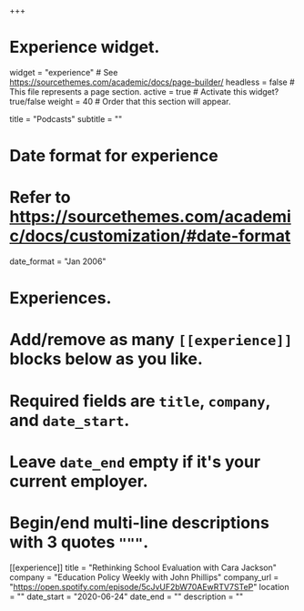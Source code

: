 +++
# Experience widget.
widget = "experience"  # See https://sourcethemes.com/academic/docs/page-builder/
headless = false  # This file represents a page section.
active = true  # Activate this widget? true/false
weight = 40  # Order that this section will appear.

title = "Podcasts"
subtitle = ""

# Date format for experience
#   Refer to https://sourcethemes.com/academic/docs/customization/#date-format
date_format = "Jan 2006"

# Experiences.
#   Add/remove as many `[[experience]]` blocks below as you like.
#   Required fields are `title`, `company`, and `date_start`.
#   Leave `date_end` empty if it's your current employer.
#   Begin/end multi-line descriptions with 3 quotes `"""`.
[[experience]]
  title = "Rethinking School Evaluation with Cara Jackson"
  company = "Education Policy Weekly with John Phillips"
  company_url = "https://open.spotify.com/episode/5cJvUF2bW70AEwRTV7STeP"
  location = ""
  date_start = "2020-06-24"
  date_end = ""
  description = ""
 

